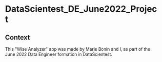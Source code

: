 # DataScientest_DE_June2022_Project

## Context

This "Wise Analyzer" app was made by Marie Bonin and I, as part of the June 2022 Data Engineer formation in DataScientest.
